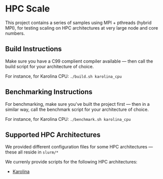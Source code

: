 # HPC Scale

This project contains a series of samples using MPI + pthreads (hybrid MPI),
for testing scaling on HPC architectures at very large node and core numbers.

## Build Instructions
Make sure you have a C99 complient compiler available — then call the build script for your architecture of choice.

For instance, for Karolina CPU: `./build.sh karolina_cpu`

## Benchmarking Instructions
For benchmarking, make sure you've built the project first — then in a similar way, call the benchmark script for
your architecture of choice.

For instance, for Karolina CPU: `./benchmark.sh karolina_cpu`

## Supported HPC Architectures
We provided different configuration files for some HPC architectures — these all reside in `slurm/*`

We currenly provide scripts for the following HPC architectures:

- [Karolina](https://www.it4i.cz/en/infrastructure/karolina)

